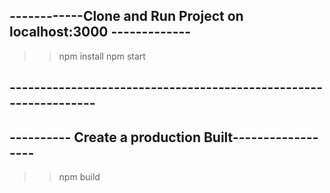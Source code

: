 ## ------------Clone and Run Project on localhost:3000 -------------
>>npm install
>>npm start
## -----------------------------------------------------------------

## ---------- Create a production Built------------------
>>npm build
